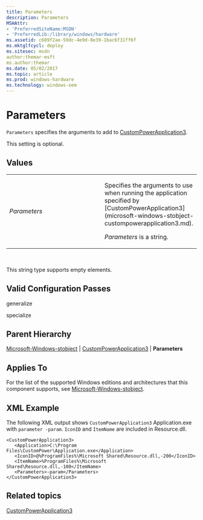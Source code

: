 ```yaml
---
title: Parameters
description: Parameters
MSHAttr:
- 'PreferredSiteName:MSDN'
- 'PreferredLib:/library/windows/hardware'
ms.assetid: c689f2ae-59dc-4e9d-8e39-1bac6f31ff6f
ms.mktglfcycl: deploy
ms.sitesec: msdn
author:themar-msft
ms.author:themar
ms.date: 05/02/2017
ms.topic: article
ms.prod: windows-hardware
ms.technology: windows-oem
---
```


# Parameters


`Parameters` specifies the arguments to add to [CustomPowerApplication3](microsoft-windows-stobject-custompowerapplication3.md).

This setting is optional.

## Values


<table>
<colgroup>
<col width="50%" />
<col width="50%" />
</colgroup>
<tbody>
<tr class="odd">
<td><p><em>Parameters</em></p></td>
<td><p>Specifies the arguments to use when running the application specified by [CustomPowerApplication3](microsoft-windows-stobject-custompowerapplication3.md).</p>
<p><em>Parameters</em> is a string.</p></td>
</tr>
</tbody>
</table>

 

This string type supports empty elements.

## Valid Configuration Passes


generalize

specialize

## Parent Hierarchy


[Microsoft-Windows-stobject](microsoft-windows-stobject.md) | [CustomPowerApplication3](microsoft-windows-stobject-custompowerapplication3.md) | **Parameters**

## Applies To


For the list of the supported Windows editions and architectures that this component supports, see [Microsoft-Windows-stobject](microsoft-windows-stobject.md).

## XML Example


The following XML output shows `CustomPowerApplication3` Application.exe with `parameter -param`. `IconID` and `ItemName` are included in Resource.dll.

```
<CustomPowerApplication3>
   <Application>C:\Program Files\CustomPower\Application.exe</Application>
   <IconID>@%ProgramFiles%\Microsoft Shared\Resource.dll,-200</IconID>
   <ItemName>%ProgramFiles%\Microsoft Shared\Resource.dll,-100</ItemName>
   <Parameters>-param</Parameters>
</CustomPowerApplication3>
```

## Related topics


[CustomPowerApplication3](microsoft-windows-stobject-custompowerapplication3.md)

 

 







